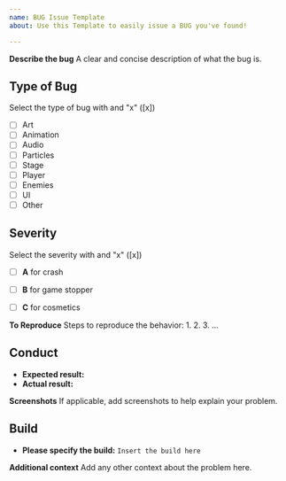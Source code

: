 ```yaml
---
name: BUG Issue Template
about: Use this Template to easily issue a BUG you've found!

---
```


**Describe the bug**
A clear and concise description of what the bug is.

## Type of Bug 

Select the type of bug with and "x" ([x])

* [ ] Art 
* [ ] Animation 
* [ ] Audio 
* [ ] Particles
* [ ] Stage 
* [ ] Player 
* [ ] Enemies
* [ ] UI 
* [ ] Other

## Severity
Select the severity with and "x" ([x])

- [ ] **A** for crash 
- [ ] **B** for game stopper 
- [ ] **C** for cosmetics 


**To Reproduce**
Steps to reproduce the behavior:
1. 
2.
3. 
...

## Conduct 
- **Expected result:**
-  **Actual result:**

**Screenshots**
If applicable, add screenshots to help explain your problem.

## Build
- **Please specify the build:** ``Insert the build here ``


**Additional context**
Add any other context about the problem here.
